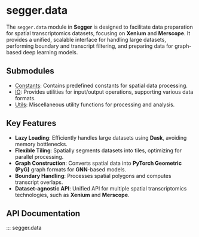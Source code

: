 # segger.data

The `segger.data` module in **Segger** is designed to facilitate data preparation for spatial transcriptomics datasets, focusing on **Xenium** and **Merscope**. It provides a unified, scalable interface for handling large datasets, performing boundary and transcript filtering, and preparing data for graph-based deep learning models.
## Submodules

- [Constants](constants/index.md): Contains predefined constants for spatial data processing.
- [IO](io/index.md): Provides utilities for input/output operations, supporting various data formats.
- [Utils](utils/index.md): Miscellaneous utility functions for processing and analysis.

## Key Features

- **Lazy Loading**: Efficiently handles large datasets using **Dask**, avoiding memory bottlenecks.
- **Flexible Tiling**: Spatially segments datasets into tiles, optimizing for parallel processing.
- **Graph Construction**: Converts spatial data into **PyTorch Geometric (PyG)** graph formats for **GNN**-based models.
- **Boundary Handling**: Processes spatial polygons and computes transcript overlaps.
- **Dataset-agnostic API**: Unified API for multiple spatial transcriptomics technologies, such as **Xenium** and **Merscope**.



## API Documentation

::: segger.data

